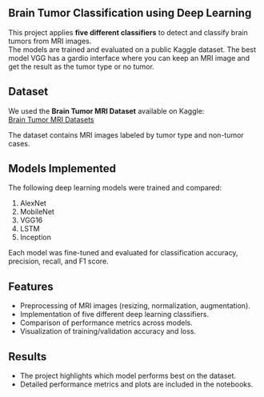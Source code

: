  ## Brain Tumor Classification using Deep Learning

This project applies **five different classifiers** to detect and classify brain tumors from MRI images.  
The models are trained and evaluated on a public Kaggle dataset.
The best model VGG has a gardio interface where you can keep an MRI image and get the result as the tumor type or no tumor.


##  Dataset
We used the **Brain Tumor MRI Dataset** available on Kaggle:  
 [Brain Tumor MRI Datasets](https://www.kaggle.com/datasets/luluw8071/brain-tumor-mri-datasets)

The dataset contains MRI images labeled by tumor type and non-tumor cases.


##  Models Implemented
The following deep learning models were trained and compared:

1. AlexNet  
2. MobileNet  
3. VGG16
4. LSTM
5. Inception

Each model was fine-tuned and evaluated for classification accuracy, precision, recall, and F1 score.


## Features
- Preprocessing of MRI images (resizing, normalization, augmentation).  
- Implementation of five different deep learning classifiers.  
- Comparison of performance metrics across models.  
- Visualization of training/validation accuracy and loss.  


##  Results
- The project highlights which model performs best on the dataset.  
- Detailed performance metrics and plots are included in the notebooks.  
